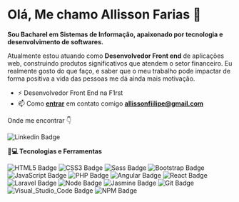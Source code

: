 # Olá, Me chamo Allisson Farias 👋

**Sou Bacharel em Sistemas de Informação, apaixonado por tecnologia e desenvolvimento de softwares.**

Atualmente estou atuando como **Desenvolvedor Front end** de aplicações web, construindo produtos significativos que atendem o setor financeiro. Eu realmente gosto do que faço, e saber que o meu trabalho pode impactar de forma positiva a vida das pessoas me dá ainda mais motivação.

- ⚡ Desenvolvedor Front End na F1rst
- 📫 Como **[entrar](mailto:allissonfiilipe@gmail.com)** em contato comigo **[allissonfiilipe@gmail.com](mailto:allissonfiilipe@gmail.com)**


 Onde me encontrar  👇
 
![Linkedin Badge](https://img.shields.io/badge/LinkedIn-0077B5?style=for-the-badge&logo=linkedin&logoColor=white&link=https://www.linkedin.com/in/allisson-farias/)

**🚀💻 Tecnologias e Ferramentas**

![HTML5 Badge](https://img.shields.io/badge/HTML5-E34F26?style=for-the-badge&logo=html5&logoColor=white) ![CSS3 Badge](https://img.shields.io/badge/CSS3-1572B6?style=for-the-badge&logo=css3&logoColor=white) ![Sass Badge](https://img.shields.io/badge/Sass-CC6699?style=for-the-badge&logo=sass&logoColor=white) ![Bootstrap Badge](https://img.shields.io/badge/Bootstrap-563D7C?style=for-the-badge&logo=bootstrap&logoColor=white) ![JavaScript Badge](https://img.shields.io/badge/JavaScript-F7DF1E?style=for-the-badge&logo=javascript&logoColor=black) ![PHP Badge](https://img.shields.io/badge/PHP-777BB4?style=for-the-badge&logo=php&logoColor=white) ![Angular Badge](https://img.shields.io/badge/Angular-red?style=for-the-badge&logo=angular&logoColor=white) ![React Badge](https://img.shields.io/badge/React-20232A?style=for-the-badge&logo=react&logoColor=61DAFB) ![Laravel Badge](https://img.shields.io/badge/Laravel-red?style=for-the-badge&logo=laravel&logoColor=white) ![Node Badge](https://img.shields.io/badge/Node.js-43853D?style=for-the-badge&logo=node.js&logoColor=white) ![Jasmine Badge](https://img.shields.io/badge/Jasmine-20232A?style=for-the-badge&logo=jasmine&logoColor=ff69b4) ![Git Badge](https://img.shields.io/badge/Git-F05032?style=for-the-badge&logo=git&logoColor=white) ![Visual_Studio_Code Badge](https://img.shields.io/badge/Visual_Studio_Code-0078D4?style=for-the-badge&logo=visual%20studio%20code&logoColor=white`) ![NPM Badge](https://img.shields.io/badge/NPM-lightgrey?style=for-the-badge&logo=npm&logoColor=white)
